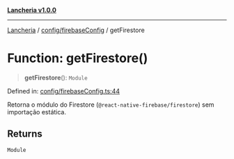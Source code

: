[**Lancheria v1.0.0**](../../../README.md)

***

[Lancheria](../../../README.md) / [config/firebaseConfig](../README.md) / getFirestore

# Function: getFirestore()

> **getFirestore**(): `Module`

Defined in: [config/firebaseConfig.ts:44](https://github.com/eudavidreis-odev/lancheria/blob/documentacao_inicial/config/firebaseConfig.ts#L44)

Retorna o módulo do Firestore (`@react-native-firebase/firestore`) sem importação estática.

## Returns

`Module`

